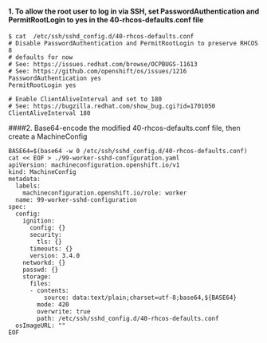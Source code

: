 
#### 1. To allow the root user to log in via SSH, set PasswordAuthentication and PermitRootLogin to yes in the 40-rhcos-defaults.conf file
~~~
$ cat  /etc/ssh/sshd_config.d/40-rhcos-defaults.conf
# Disable PasswordAuthentication and PermitRootLogin to preserve RHCOS 8
# defaults for now
# See: https://issues.redhat.com/browse/OCPBUGS-11613
# See: https://github.com/openshift/os/issues/1216
PasswordAuthentication yes
PermitRootLogin yes

# Enable ClientAliveInterval and set to 180
# See: https://bugzilla.redhat.com/show_bug.cgi?id=1701050
ClientAliveInterval 180
~~~

####2. Base64-encode the modified 40-rhcos-defaults.conf file, then create a MachineConfig
~~~
BASE64=$(base64 -w 0 /etc/ssh/sshd_config.d/40-rhcos-defaults.conf)
cat << EOF > ./99-worker-sshd-configuration.yaml
apiVersion: machineconfiguration.openshift.io/v1
kind: MachineConfig
metadata:
  labels:
    machineconfiguration.openshift.io/role: worker
  name: 99-worker-sshd-configuration
spec:
  config:
    ignition:
      config: {}
      security:
        tls: {}
      timeouts: {}
      version: 3.4.0
    networkd: {}
    passwd: {}
    storage:
      files:
      - contents:
          source: data:text/plain;charset=utf-8;base64,${BASE64}
        mode: 420
        overwrite: true
        path: /etc/ssh/sshd_config.d/40-rhcos-defaults.conf
  osImageURL: ""
EOF
~~~
